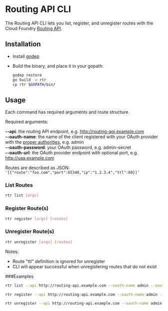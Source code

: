 # Routing API CLI

The Routing API CLI lets you list, register, and unregister routes with the Cloud Foundry [Routing API](https://github.com/cloudfoundry-incubator/routing-api).

## Installation

- Install [godep](https://github.com/tools/godep)
- Build the binary, and place it in your gopath:

  ```bash
  godep restore
  go build -o rtr
  cp rtr $GOPATH/bin/
  ```

## Usage

Each command has required arguments and route structure.

Required arguments:

**--api**: the routing API endpoint, e.g. http://routing-api.example.com<br />
**--oauth-name**: the name of the client registered with your OAuth provider with the [proper authorities](https://github.com/cloudfoundry-incubator/routing-api#authorization-token), e.g. admin<br />
**--oauth-password**: your OAuth password, e.g. admin-secret<br />
**--oauth-url**: the OAuth provider endpoint with optional port, e.g. http://uaa.example.com

Routes are described as JSON: `'[{"route":"foo.com","port":65340,"ip":"1.2.3.4","ttl":60}]'`

### List Routes
```bash
rtr list [args]
```

### Register Route(s)
```bash
rtr register [args] [routes]
```

### Unregister Route(s)
```bash
rtr unregister [args] [routes]
```

Notes:
- Route "ttl" definition is ignored for unregister
- CLI will appear successful when unregistering routes that do not exist

###Examples

```bash
rtr list --api http://routing-api.example.com --oauth-name admin --oauth-password admin-secret --oauth-url http://uaa.example.com

rtr register --api http://routing-api.example.com --oauth-name admin --oauth-password admin-secret --oauth-url http://uaa.example.com '[{"route":"mynewroute.com","port":12345,"ip":"1.2.3.4","ttl":60}]'

rtr unregister --api http://routing-api.example.com --oauth-name admin --oauth-password admin-secret --oauth-url http://uaa.example.com '[{"route":"undesiredroute.com","port":12345,"ip":"1.2.3.4"}]'
```
